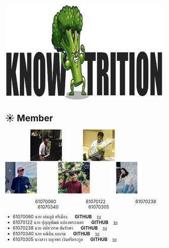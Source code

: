 
<a href=""><img src="img/logo.png" width="850px"  height="300"></a><br>



# ☀ Member

&nbsp;&nbsp;&nbsp;&nbsp;&nbsp;&nbsp;&nbsp;&nbsp;&nbsp;&nbsp;&nbsp;&nbsp;&nbsp;&nbsp;&nbsp;&nbsp;&nbsp;&nbsp;&nbsp;&nbsp;<a href=""><img src="img/profile3.jpg" width="100px"  height="100"></a> &nbsp;&nbsp;&nbsp;&nbsp;&nbsp;&nbsp;&nbsp;&nbsp;&nbsp;&nbsp;&nbsp;&nbsp;&nbsp;&nbsp;&nbsp;&nbsp;<a href=""><img src="img/profile4.jpg" width="100px"  height="100"></a> &nbsp;&nbsp;&nbsp;&nbsp;&nbsp;&nbsp;&nbsp;&nbsp;&nbsp;&nbsp;&nbsp;&nbsp;&nbsp;&nbsp;&nbsp;&nbsp;<a href=""><img src="img/profile2.jpg" width="100px"  height="100"></a> &nbsp;&nbsp;&nbsp;&nbsp;&nbsp;&nbsp;&nbsp;&nbsp;&nbsp;&nbsp;&nbsp;&nbsp;&nbsp;&nbsp;&nbsp;&nbsp;<a href=""><img src="img/profile1.jpg" width="100px"  height="100"></a>
&nbsp;&nbsp;&nbsp;&nbsp;&nbsp;&nbsp;&nbsp;&nbsp;&nbsp;&nbsp;&nbsp;&nbsp;&nbsp;&nbsp;&nbsp;&nbsp;<a href=""><img src="img/profile0.jpg" width="100px"  height="100"></a>

&nbsp;&nbsp;&nbsp;&nbsp;&nbsp;&nbsp;&nbsp;&nbsp;&nbsp;&nbsp;&nbsp;&nbsp;&nbsp;&nbsp;&nbsp;&nbsp;&nbsp;&nbsp;&nbsp;&nbsp;&nbsp;&nbsp;&nbsp;&nbsp;61070060 &nbsp;&nbsp;&nbsp;&nbsp;&nbsp;&nbsp;&nbsp;&nbsp;&nbsp;&nbsp;&nbsp;&nbsp;&nbsp;&nbsp;&nbsp;&nbsp;&nbsp;&nbsp;&nbsp;&nbsp;&nbsp;&nbsp;&nbsp;61070122 &nbsp;&nbsp;&nbsp;&nbsp;&nbsp;&nbsp;&nbsp;&nbsp;&nbsp;&nbsp;&nbsp;&nbsp;&nbsp;&nbsp;&nbsp;&nbsp;&nbsp;&nbsp;&nbsp;&nbsp;&nbsp;&nbsp;&nbsp;61070238 &nbsp;&nbsp;&nbsp;&nbsp;&nbsp;&nbsp;&nbsp;&nbsp;&nbsp;&nbsp;&nbsp;&nbsp;&nbsp;&nbsp;&nbsp;&nbsp;&nbsp;&nbsp;&nbsp;&nbsp;&nbsp;&nbsp;&nbsp;&nbsp;&nbsp;&nbsp;61070340
&nbsp;&nbsp;&nbsp;&nbsp;&nbsp;&nbsp;&nbsp;&nbsp;&nbsp;&nbsp;&nbsp;&nbsp;&nbsp;&nbsp;&nbsp;&nbsp;&nbsp;&nbsp;&nbsp;&nbsp;&nbsp;&nbsp;&nbsp;61070305



- 61070060     นาย เด่นภูมิ ศรีเมือง   &nbsp;&nbsp;&nbsp;&nbsp;    <strong>GITHUB</strong> &nbsp;&nbsp; [รอ](https://github.com/)
- 61070122     นาย ปุญญพัฒน์ แปลงพระเนตร   &nbsp;&nbsp;&nbsp;&nbsp;    <strong>GITHUB</strong> &nbsp;&nbsp; [รอ](https://github.com/)
- 61070238     นาย สหัสวรรษ ขันรักษา   &nbsp;&nbsp;&nbsp;&nbsp;    <strong>GITHUB</strong> &nbsp;&nbsp; [รอ](https://github.com/)
- 61070340     นาย คณิติน ผลงาม   &nbsp;&nbsp;&nbsp;&nbsp;    <strong>GITHUB</strong> &nbsp;&nbsp; [รอ](https://github.com/)
- 61070305     นางสาว บญจพร เงินศรีตระกูล    &nbsp;&nbsp;&nbsp;&nbsp;    <strong>GITHUB</strong> &nbsp;&nbsp; [รอ](https://github.com/)
